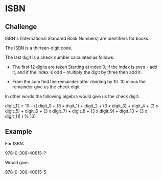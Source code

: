 # ISBN

## Challenge

ISBN's (International Standard Book Numbers) are identifiers for books. 

The ISBN is a thirteen-digit code.

The last digit is a check number calculated as follows:

- The first 12 digits are taken
Starting at index 0, if the index is even - add it, and if the index is odd – multiply the digit by three then add it.


- From the sum find the remainder after dividing by 10.
10 minus the remainder give us the check digit


In other words the following algebra would give us the check digit:

digit_12 = 10 – (( digit_0 + (3 x digit_1) + digit_2 + (3 x digit_3) + digit_4 + (3 x digit_5) + digit_6 + (3 x digit_7) + digit_8 + (3 x digit_9) + digit_10 + (3 x digit_11) ) % 10)

## Example

For ISBN: 

978-0-306-40615-?

Would give:

978-0-306-40615-5
